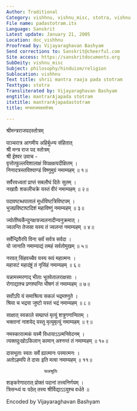 ```yaml
---
Author: Traditional
Category: vishhnu, vishnu_misc, stotra, vishnu
File name: padastotram.itx
Language: Sanskrit
Latest update: January 21, 2005
Location: doc_vishhnu
Proofread by: Vijayaraghavan Bashyam
Send corrections to: Sanskrit@cheerful.com
Site access: https://sanskritdocuments.org
SubDeity: vishnu_misc
Subject: philosophy/hinduism/religion
Sublocation: vishhnu
Text title: shrii mantra raaja pada stotram
Texttype: stotra
Transliterated by: Vijayaraghavan Bashyam
engtitle: mantrarAjapada stotram
itxtitle: mantrarAjapadastotram
title: मन्त्रराजपदस्तोत्रम्

---
```

  
 श्रीमन्त्रराजपदस्तोत्रम्   
  
पाञ्चरात्र आगमीय अहिर्बुध्न्य संहितात्  
श्री मन्त्र राज पद स्तोत्रम्  
श्री ईश्वर उवाच -  
वृत्तोत्फुल्लविशालाक्षं विपक्षक्षयदीक्षितम् ।  
    निनादत्रस्तविश्वाण्डं विष्णुमुग्रं नमाम्यहम् ॥ १॥  
  
सर्वैरवध्यतां प्राप्तं सबलौघं दितेः सुतम् ।  
    नखाग्रैः शकलीचक्रे यस्तं वीरं नमाम्यहम् ॥ २॥  
  
पदावष्टब्धपातालं मूर्धाविष्टत्रिविष्टपम् ।  
    भुजप्रविष्टाष्टदिशं महाविष्णुं नमाम्यहम् ॥ ३॥  
  
ज्योतींष्यर्केन्दुनक्षत्रज्वलनादीन्यनुक्रमात् ।  
    ज्वलन्ति तेजसा यस्य तं ज्वलन्तं नमाम्यहम् ॥ ४॥  
  
सर्वेन्द्रियैरपि विना सर्वं सर्वत्र सर्वदा ।  
    यो जानाति नमाम्याद्यं तमहं सर्वतोमुखम् ॥ ५॥  
  
नरवत् सिंहवच्चैव यस्य रूपं महात्मनः ।  
    महासटं महादंष्ट्रं तं नृसिंहं नमाम्यहम् ॥ ६॥  
  
यन्नामस्मरणाद् भीताः भूतवेतालराक्षसाः ।  
    रोगाद्याश्च प्रणश्यन्ति भीषणं तं नमाम्यहम् ॥ ७॥  
  
सर्वोऽपि यं समाश्रित्य सकलं भद्रमश्नुते ।  
    श्रिया च भद्रया जुष्टो यस्तं भद्रं नमाम्यहम् ॥ ८॥  
  
साक्षात् स्वकाले सम्प्राप्तं मृत्युं शत्रुगणान्वितम् ।  
    भक्तानां नाशयेद् यस्तु मृत्युमृत्युं नमाम्यहम् ॥ ९॥  
  
नमस्कारात्मकं यस्मै विधायाऽऽत्मनिवेदनम् ।  
    त्यक्तदुःखोऽकिलान् कामान् अश्नन्तं तं नमाम्यहम् ॥ १०॥  
  
दासभूताः स्वतः सर्वे ह्यात्मानः परमात्मनः ।  
    अतोऽहमपि ते दासः इति मत्वा नमाम्यहम् ॥ ११॥  
  
                  फलश्रुतिः  
शङ्करेणादरात् प्रोक्तं पदानां तत्त्वनिर्णयम् ।  
    त्रिसन्ध्यं यः पठेत् तस्य श्रीर्विद्याऽऽयुश्च वर्धते ॥  
  
  
Encoded by Vijayaraghavan Bashyam   
  
